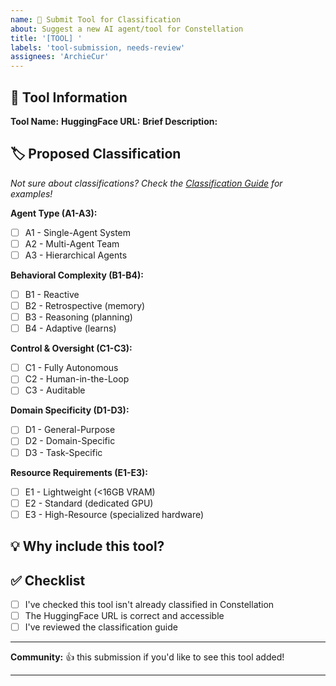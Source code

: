 ```yaml
---
name: 🤖 Submit Tool for Classification
about: Suggest a new AI agent/tool for Constellation
title: '[TOOL] '
labels: 'tool-submission, needs-review'
assignees: 'ArchieCur'
---
```


## 🔧 Tool Information
**Tool Name:** 
**HuggingFace URL:** 
**Brief Description:** 

## 🏷️ Proposed Classification
*Not sure about classifications? Check the [Classification Guide](https://archiecur.github.io/huggingface-agent-classifier) for examples!*

**Agent Type (A1-A3):** 
- [ ] A1 - Single-Agent System
- [ ] A2 - Multi-Agent Team  
- [ ] A3 - Hierarchical Agents

**Behavioral Complexity (B1-B4):** 
- [ ] B1 - Reactive
- [ ] B2 - Retrospective (memory)
- [ ] B3 - Reasoning (planning)
- [ ] B4 - Adaptive (learns)

**Control & Oversight (C1-C3):** 
- [ ] C1 - Fully Autonomous
- [ ] C2 - Human-in-the-Loop
- [ ] C3 - Auditable

**Domain Specificity (D1-D3):** 
- [ ] D1 - General-Purpose
- [ ] D2 - Domain-Specific
- [ ] D3 - Task-Specific

**Resource Requirements (E1-E3):** 
- [ ] E1 - Lightweight (<16GB VRAM)
- [ ] E2 - Standard (dedicated GPU)
- [ ] E3 - High-Resource (specialized hardware)

## 💡 Why include this tool?
<!-- Brief explanation of why this tool would be valuable to the Constellation community -->

## ✅ Checklist
- [ ] I've checked this tool isn't already classified in Constellation
- [ ] The HuggingFace URL is correct and accessible
- [ ] I've reviewed the classification guide

---
**Community:** 👍 this submission if you'd like to see this tool added!

---
